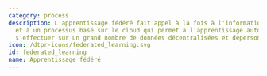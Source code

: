 ```yaml
---
category: process
description: L'apprentissage fédéré fait appel à la fois à l'informatique de périphérie
  et à un processus basé sur le cloud qui permet à l'apprentissage automatique de
  s'effectuer sur un grand nombre de données décentralisées et dépersonnalisées. 
icon: /dtpr-icons/federated_learning.svg
id: federated_learning
name: Apprentissage fédéré
---
```

